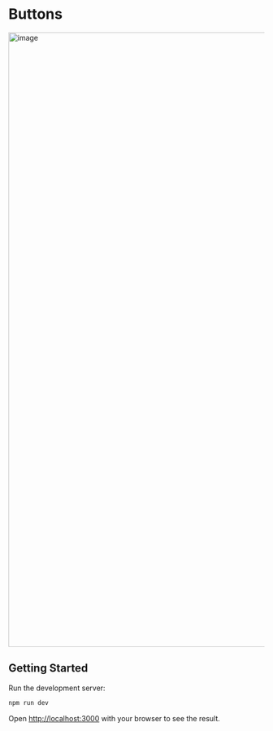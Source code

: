 # Buttons

<img width="1208" alt="image" src="https://user-images.githubusercontent.com/84168186/199381673-35d9a568-3e92-45ab-bc9a-1bfb377b2400.png">


## Getting Started

Run the development server:

```bash
npm run dev
```

Open [http://localhost:3000](http://localhost:3000) with your browser to see the result.
